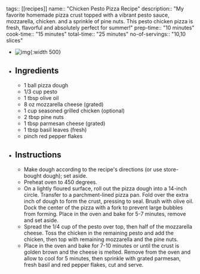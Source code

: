 
tags:: [[recipes]]
name:: "Chicken Pesto Pizza Recipe"
description:: "My favorite homemade pizza crust topped with a vibrant pesto sauce, mozzarella, chicken. and a sprinkle of pine nuts. This pesto chicken pizza is fresh, flavorful and absolutely perfect for summer!"
prep-time:: "10 minutes"
cook-time:: "15 minutes"
total-time:: "25 minutes"
no-of-servings:: "10,10 slices"

- ![img](https://i2.wp.com/lifemadesimplebakes.com/wp-content/uploads/2016/09/chicken-pesto-pizza-resize-2.jpg){:width 500}
- ## Ingredients
	- 1 ball pizza dough
	- 1/3 cup pesto
	- 1 tbsp olive oil
	- 8 oz mozzarella cheese (grated)
	- 1 cup seasoned grilled chicken (optional)
	- 2 tbsp pine nuts
	- 1 tbsp parmesan cheese (grated)
	- 1 tbsp basil leaves (fresh)
	- pinch red pepper flakes
- ## Instructions
	- Make dough according to the recipe's directions (or use store-bought dough); set aside.
	- Preheat oven to 450 degrees.
	- On a lightly floured surface, roll out the pizza dough into a 14-inch circle. Transfer to a parchment-lined pizza pan. Fold over the extra inch of dough to form the crust, pressing to seal. Brush with olive oil. Dock the center of the pizza with a fork to prevent large bubbles from forming. Place in the oven and bake for 5-7 minutes, remove and set aside.
	- Spread the 1/4 cup of the pesto over top, then half of the mozzarella cheese. Toss the chicken in the remaining pesto and add the chicken, then top with remaining mozzarella and the pine nuts.
	- Place in the oven and bake for 7-10 minutes or until the crust is golden brown and the cheese is melted. Remove from the oven and allow to cool for 5 minutes, then sprinkle with grated parmesan, fresh basil and red pepper flakes, cut and serve.